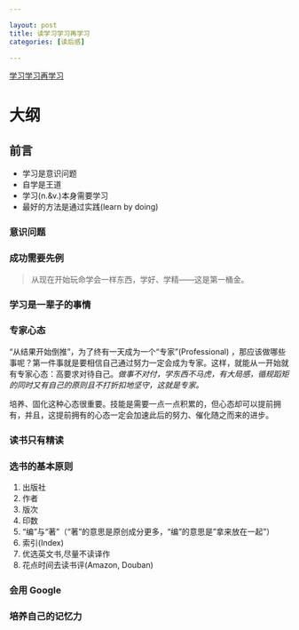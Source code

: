 ```yaml
---

layout: post
title: 读学习学习再学习
categories: [读后感]

---
```



[学习学习再学习](http://xiaolai.github.io/alpha/on-learning/)

# 大纲

## 前言
* 学习是意识问题
* 自学是王道
* 学习(n.&v.)本身需要学习
* 最好的方法是通过实践(learn by doing)

### 意识问题

### 成功需要先例
> 从现在开始玩命学会一样东西，学好、学精——这是第一桶金。

### 学习是一辈子的事情

### 专家心态
“从结果开始倒推”，为了终有一天成为一个“专家”(Professional) ，那应该做哪些事呢？第一件事就是要相信自己通过努力一定会成为专家。这样，就能从一开始就有专家心态：高要求对待自己。*做事不对付，学东西不马虎，有大局感，循规蹈矩的同时又有自己的原则且不打折扣地坚守，这就是专家。*

培养、固化这种心态很重要。技能是需要一点一点积累的，但心态却可以提前拥有，并且，这提前拥有的心态一定会加速此后的努力、催化随之而来的进步。

### 读书只有精读

### 选书的基本原则

1. 出版社
2. 作者
3. 版次
4. 印数
5. “编”与“著”（“著”的意思是原创成分更多，“编”的意思是”拿来放在一起”）
6. 索引(Index)
7. 优选英文书,尽量不读译作
8. 花点时间去读书评(Amazon, Douban)

### 会用 Google

### 培养自己的记忆力
